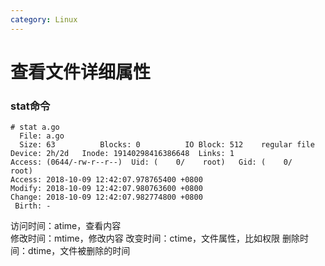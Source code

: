 ```yaml
---
category: Linux
---
```

# 查看文件详细属性

### stat命令

```
# stat a.go 
  File: a.go
  Size: 63        	Blocks: 0          IO Block: 512    regular file
Device: 2h/2d	Inode: 19140298416386648  Links: 1
Access: (0644/-rw-r--r--)  Uid: (    0/    root)   Gid: (    0/    root)
Access: 2018-10-09 12:42:07.978765400 +0800
Modify: 2018-10-09 12:42:07.980763600 +0800
Change: 2018-10-09 12:42:07.982774800 +0800
 Birth: -
```

访问时间：atime，查看内容                    
修改时间：mtime，修改内容
改变时间：ctime，文件属性，比如权限
删除时间：dtime，文件被删除的时间